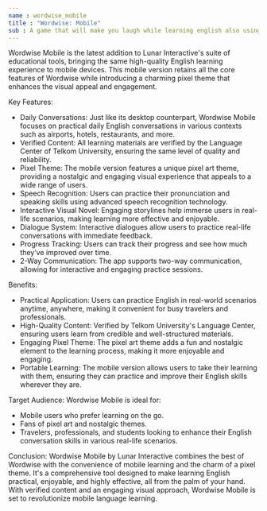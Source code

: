 ```yaml
---
name : wordwise_mobile
title : "Wordwise: Mobile"
sub : A game that will make you laugh while learning english also using voice recognition
---
```


Wordwise Mobile is the latest addition to Lunar Interactive's suite of educational tools, bringing the same high-quality English learning experience to mobile devices. This mobile version retains all the core features of Wordwise while introducing a charming pixel theme that enhances the visual appeal and engagement.

Key Features:

- Daily Conversations: Just like its desktop counterpart, Wordwise Mobile focuses on practical daily English conversations in various contexts such as airports, hotels, restaurants, and more.
- Verified Content: All learning materials are verified by the Language Center of Telkom University, ensuring the same level of quality and reliability.
- Pixel Theme: The mobile version features a unique pixel art theme, providing a nostalgic and engaging visual experience that appeals to a wide range of users.
- Speech Recognition: Users can practice their pronunciation and speaking skills using advanced speech recognition technology.
- Interactive Visual Novel: Engaging storylines help immerse users in real-life scenarios, making learning more effective and enjoyable.
- Dialogue System: Interactive dialogues allow users to practice real-life conversations with immediate feedback.
- Progress Tracking: Users can track their progress and see how much they’ve improved over time.
- 2-Way Communication: The app supports two-way communication, allowing for interactive and engaging practice sessions.

Benefits:

- Practical Application: Users can practice English in real-world scenarios anytime, anywhere, making it convenient for busy travelers and professionals.
- High-Quality Content: Verified by Telkom University's Language Center, ensuring users learn from credible and well-structured materials.
- Engaging Pixel Theme: The pixel art theme adds a fun and nostalgic element to the learning process, making it more enjoyable and engaging.
- Portable Learning: The mobile version allows users to take their learning with them, ensuring they can practice and improve their English skills wherever they are.

Target Audience:
Wordwise Mobile is ideal for:

- Mobile users who prefer learning on the go.
- Fans of pixel art and nostalgic themes.
- Travelers, professionals, and students looking to enhance their English conversation skills in various real-life scenarios.

Conclusion:
Wordwise Mobile by Lunar Interactive combines the best of Wordwise with the convenience of mobile learning and the charm of a pixel theme. It's a comprehensive tool designed to make learning English practical, enjoyable, and highly effective, all from the palm of your hand. With verified content and an engaging visual approach, Wordwise Mobile is set to revolutionize mobile language learning.